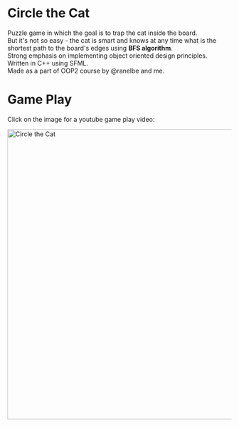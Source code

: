 # Circle the Cat
Puzzle game in which the goal is to trap the cat inside the board.
<br>But it's not so easy - the cat is smart and knows at any time what is the shortest path to the board's edges using <b>BFS algorithm</b>.
<br>Strong emphasis on implementing object oriented design principles.
<br>Written in C++ using SFML.
<br>Made as a part of OOP2 course by @ranelbe and me.

# Game Play
<p>Click on the image for a youtube game play video:</p>
<a href="https://www.youtube.com/watch?v=fCbDmL780rc"><img width="651" alt="Circle the Cat" src="https://user-images.githubusercontent.com/48062272/188434931-fca9316e-a40c-4e63-b159-c6a046f3b5dd.png"></a>
